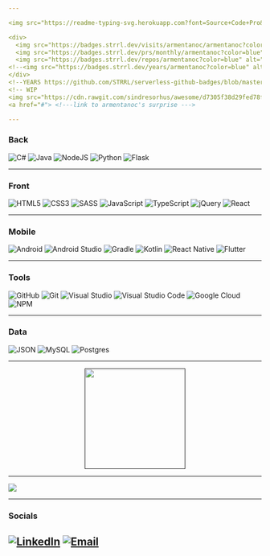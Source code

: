 ```yaml
---

<img src="https://readme-typing-svg.herokuapp.com?font=Source+Code+Pro&weight=600&pause=1000&color=3181F7&vCenter=true&width=435&lines=Hi%2C+I'm+Carolina+Armentano!" alt="Typing SVG"/>

<div>
  <img src="https://badges.strrl.dev/visits/armentanoc/armentanoc?color=blue" alt="Visits">
  <img src="https://badges.strrl.dev/prs/monthly/armentanoc?color=blue" alt="PRsThisMonth">
  <img src="https://badges.strrl.dev/repos/armentanoc?color=blue" alt="Repos">
<!--<img src="https://badges.strrl.dev/years/armentanoc?color=blue" alt="Years">-->
</div>
<!--YEARS https://github.com/STRRL/serverless-github-badges/blob/master/README.md?plain=1-->
<!-- WIP
<img src="https://cdn.rawgit.com/sindresorhus/awesome/d7305f38d29fed78fa85652e3a63e154dd8e8829/media/badge.svg" alt="Awesome Badge"/>
<a href="#"> <!---link to armentanoc's surprise ---> 

---
```


<h3>Back</h3>

![C#](https://img.shields.io/badge/.NET-100000?style=flat&logo=csharp&logoColor=white&labelColor=6d287e&color=6d287e)
![Java](https://img.shields.io/badge/Java-ED8B00?style=modern&logo=openjdk&logoColor=white)
![NodeJS](https://img.shields.io/badge/Node.js-6DA55F?style=modern&logo=Node.js&logoColor=white)
![Python](https://img.shields.io/badge/Python-3670A0?style=modern&logo=Python&logoColor=ffdd54)
![Flask](https://img.shields.io/badge/Flask-%23000.svg?style=modern&logo=Flask&logoColor=white)

---

<h3>Front</h3>

![HTML5](https://img.shields.io/badge/HTML5-%23E34F26.svg?style=modern&logo=HTML5&logoColor=white)
![CSS3](https://img.shields.io/badge/CSS3-%231572B6.svg?style=modern&logo=CSS3&logoColor=white)
![SASS](https://img.shields.io/badge/SASS-hotpink.svg?style=modern&logo=SASS&logoColor=white)
![JavaScript](https://img.shields.io/badge/JavaScript-%23323330.svg?style=modern&logo=JavaScript&logoColor=%23F7DF1E)
![TypeScript](https://img.shields.io/badge/TypeScript-%23007ACC.svg?style=modern&logo=TypeScript&logoColor=white)
![jQuery](https://img.shields.io/badge/JQuery-%230769AD.svg?style=modern&logo=JQuery&logoColor=white)
![React](https://img.shields.io/badge/React-%2320232a.svg?style=modern&logo=React&logoColor=%2361DAFB)

---

<h3>Mobile</h3>

![Android](https://img.shields.io/badge/Android-100000?style=modern&logo=Android&logoColor=white&labelColor=4caf50&color=4caf50)
![Android Studio](https://img.shields.io/badge/Android_Studio-100000?style=modern&logo=Android%20Studio&logoColor=white&labelColor=478af4&color=478af4)
![Gradle](https://img.shields.io/badge/Gradle-100000?style=modern&logo=Gradle&logoColor=white&labelColor=3bb8be&color=3bb8be)
![Kotlin](https://img.shields.io/badge/Kotlin-%230095D5.svg?style=modern&logo=kotlin&logoColor=white)
![React Native](https://img.shields.io/badge/React_Native-100000?style=flat&logo=React&logoColor=61dafb&labelColor=282c34&color=282c34)
![Flutter](https://img.shields.io/badge/Flutter-100000?style=flat&logo=Flutter&logoColor=5AC2F0&labelColor=1C2837&color=1C2837)


---

<h3>Tools</h3>

![GitHub](https://img.shields.io/badge/GitHub-%23121011.svg?style=modern&logo=github&logoColor=white)
![Git](https://img.shields.io/badge/Git-fc6d26?style=modern&logo=git&logoColor=white)
![Visual Studio](https://img.shields.io/badge/Visual_Studio-100000?style=flat&logo=Visual%20Studio&logoColor=white&labelColor=B881EE&color=B881EE)
![Visual Studio Code](https://img.shields.io/badge/Visual%20Studio%20Code-0078d4.svg?style=modern&logo=VisualStudioCode&logoColor=white)
![Google Cloud](https://img.shields.io/badge/Google%20Cloud-%234285F4.svg?style=modern&logo=google-cloud&logoColor=white)
![NPM](https://img.shields.io/badge/NPM-%23000000.svg?style=modern&logo=npm&logoColor=white)

---

<h3>Data</h3>

![JSON](https://img.shields.io/badge/JSON-100000?style=modern&logo=JSON&logoColor=white&labelColor=161616&color=161616)
![MySQL](https://img.shields.io/badge/MySql-%2300f.svg?style=modern&logo=mysql&logoColor=white)
![Postgres](https://img.shields.io/badge/Postgres-%23316192.svg?style=modern&logo=postgresql&logoColor=white)

---

<div align="center">
<a href="">
  <img height=200 align="center" src="https://github-readme-stats.vercel.app/api/top-langs?username=armentanoc&layout=compact&langs_count=8&card_width=1000&theme=dark"/>
  <!--<table>
    <tr>
        <td><img width="500px" align="left" src="https://github-readme-stats.vercel.app/api/top-langs/?username=armentanoc&hide=html&layout=compact&theme=dark"/></td>
        <td><img width="495px" align="left" src="https://github-readme-stats.vercel.app/api?username=armentanoc&theme=dark"/></td>
    </tr>   
</table>->-->
</a>
</div>

<!--[![Ashutosh's github activity graph](https://github-readme-activity-graph.vercel.app/graph?username=armentanoc&bg_color=000000&color=3181f7&line=3181f7&point=403d3d&area=true&hide_border=true)](https://github.com/ashutosh00710/github-readme-activity-graph)-->

---

<img align="center" src="https://github-readme-streak-stats.herokuapp.com?user=armentanoc&theme=tokyonight-duo&date_format=M%20j%5B%2C%20Y%5D&mode=weekly&card_width=1000">

---

<h3>Socials</h3>

[![LinkedIn](https://img.shields.io/badge/LinkedIn-%230077B5.svg?style=modern?logo=linkedin&logoColor=white)](https://www.linkedin.com/in/armentanocarolina/)
[![Email](https://img.shields.io/badge/Email-E15D44.svg?style=modern?logo=gmail&logoColor=white)](mailto:armentanocarolina@gmail.com?subject=[GitHub]%20Let's%20talk!)
---
